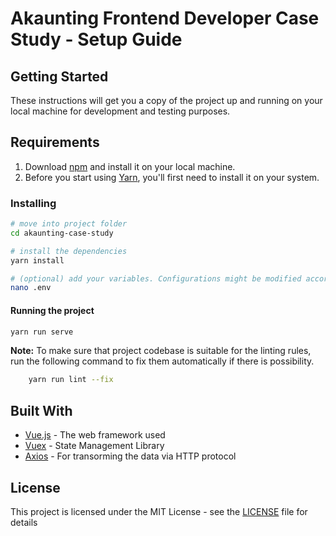 # Akaunting Frontend Developer Case Study - Setup Guide

## Getting Started
These instructions will get you a copy of the project up and running on your local machine for development and testing purposes.

## Requirements
1. Download [npm](https://www.npmjs.com/get-npm) and install it on your local machine.
2. Before you start using [Yarn](https://classic.yarnpkg.com/en/docs/install#debian-stable), you'll first need to install it on your system.

### Installing

```bash
# move into project folder
cd akaunting-case-study

# install the dependencies
yarn install

# (optional) add your variables. Configurations might be modified according to preferences.
nano .env
```

#### Running the project

```bash
yarn run serve
```

**Note:** To make sure that project codebase is suitable for the linting rules, run the following command to fix them automatically if there is possibility. 
```sh
    yarn run lint --fix
```

## Built With

* [Vue.js](https://vuejs.org/) - The web framework used
* [Vuex](https://vuex.vuejs.org/) - State Management Library
* [Axios](https://github.com/axios/axios) - For transorming the data via HTTP protocol

## License

This project is licensed under the MIT License - see the [LICENSE](LICENSE) file for details